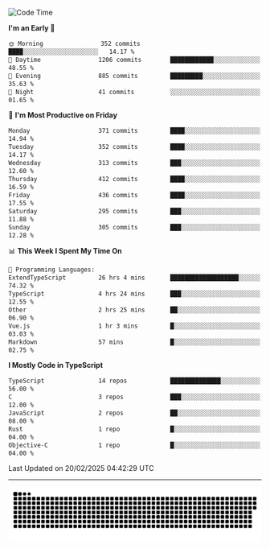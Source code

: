 <!--
<picture>
  <source
    srcset="https://github-readme-stats.vercel.app/api?username=kevinxft&show_icons=true&theme=dark"
    media="(prefers-color-scheme: dark)"
  />
  <source
    srcset="https://github-readme-stats.vercel.app/api?username=kevinxft&show_icons=true"
    media="(prefers-color-scheme: light), (prefers-color-scheme: no-preference)"
  />
  <img src="https://github-readme-stats.vercel.app/api?username=kevinxft&show_icons=true" />
</picture>
-->

<!--START_SECTION:waka-->
![Code Time](http://img.shields.io/badge/Code%20Time-3%2C116%20hrs%203%20mins-blue)

**I'm an Early 🐤** 

```text
🌞 Morning                352 commits         ████░░░░░░░░░░░░░░░░░░░░░   14.17 % 
🌆 Daytime                1206 commits        ████████████░░░░░░░░░░░░░   48.55 % 
🌃 Evening                885 commits         █████████░░░░░░░░░░░░░░░░   35.63 % 
🌙 Night                  41 commits          ░░░░░░░░░░░░░░░░░░░░░░░░░   01.65 % 
```
📅 **I'm Most Productive on Friday** 

```text
Monday                   371 commits         ████░░░░░░░░░░░░░░░░░░░░░   14.94 % 
Tuesday                  352 commits         ████░░░░░░░░░░░░░░░░░░░░░   14.17 % 
Wednesday                313 commits         ███░░░░░░░░░░░░░░░░░░░░░░   12.60 % 
Thursday                 412 commits         ████░░░░░░░░░░░░░░░░░░░░░   16.59 % 
Friday                   436 commits         ████░░░░░░░░░░░░░░░░░░░░░   17.55 % 
Saturday                 295 commits         ███░░░░░░░░░░░░░░░░░░░░░░   11.88 % 
Sunday                   305 commits         ███░░░░░░░░░░░░░░░░░░░░░░   12.28 % 
```


📊 **This Week I Spent My Time On** 

```text
💬 Programming Languages: 
ExtendTypeScript         26 hrs 4 mins       ███████████████████░░░░░░   74.32 % 
TypeScript               4 hrs 24 mins       ███░░░░░░░░░░░░░░░░░░░░░░   12.55 % 
Other                    2 hrs 25 mins       ██░░░░░░░░░░░░░░░░░░░░░░░   06.90 % 
Vue.js                   1 hr 3 mins         █░░░░░░░░░░░░░░░░░░░░░░░░   03.03 % 
Markdown                 57 mins             █░░░░░░░░░░░░░░░░░░░░░░░░   02.75 % 
```

**I Mostly Code in TypeScript** 

```text
TypeScript               14 repos            ██████████████░░░░░░░░░░░   56.00 % 
C                        3 repos             ███░░░░░░░░░░░░░░░░░░░░░░   12.00 % 
JavaScript               2 repos             ██░░░░░░░░░░░░░░░░░░░░░░░   08.00 % 
Rust                     1 repo              █░░░░░░░░░░░░░░░░░░░░░░░░   04.00 % 
Objective-C              1 repo              █░░░░░░░░░░░░░░░░░░░░░░░░   04.00 % 
```




 Last Updated on 20/02/2025 04:42:29 UTC
<!--END_SECTION:waka-->

---

<picture>
  <source media="(prefers-color-scheme: dark)" srcset="https://raw.githubusercontent.com/kevinxft/kevinxft/output/github-contribution-grid-snake-dark.svg">
  <source media="(prefers-color-scheme: light)" srcset="https://raw.githubusercontent.com/kevinxft/kevinxft/output/github-contribution-grid-snake.svg">
  <img alt="github contribution grid snake animation" src="https://raw.githubusercontent.com/kevinxft/kevinxft/output/github-contribution-grid-snake.svg">
</picture>